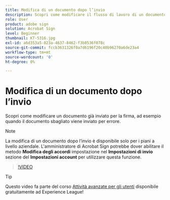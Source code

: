 ```yaml
---
title: Modifica di un documento dopo l’invio
description: Scopri come modificare il flusso di lavoro di un documento già in corso
role: User
product: adobe sign
solution: Acrobat Sign
level: Beginner
thumbnail: KT-5316.jpg
exl-id: a6d353a5-823a-4637-8462-f3b8536f078c
source-git-commit: fccb3631326f0a7d6196f20c40b96270a6de23a4
workflow-type: tm+mt
source-wordcount: '0'
ht-degree: 0%

---
```


# Modifica di un documento dopo l’invio

Scopri come modificare un documento già inviato per la firma, ad esempio quando il documento sbagliato viene inviato per errore.

>[!NOTE]
>
>La modifica di un documento dopo l’invio è disponibile solo per i piani a livello aziendale. L&#39;amministratore di Acrobat Sign potrebbe dover abilitare il metodo **Modifica degli accordi** impostazione nel **Impostazioni di invio** sezione del **Impostazioni account** per utilizzare questa funzione.

>[!VIDEO](https://video.tv.adobe.com/v/342299?hidetitle=true)

>[!TIP]
>
>Questo video fa parte del corso [Attività avanzate per gli utenti](https://experienceleague.adobe.com/?recommended=Sign-U-1-2020.3) disponibile gratuitamente ad Experience League!
